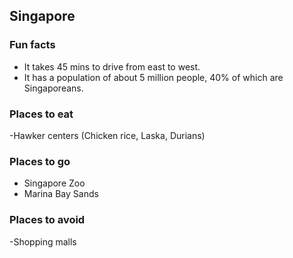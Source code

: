 ## Singapore

### Fun facts
- It takes 45 mins to drive from east to west.
- It has a population of about 5 million  people, 40% of which are Singaporeans.

### Places to eat
-Hawker centers (Chicken rice, Laska, Durians)

### Places to go
- Singapore Zoo
- Marina Bay Sands

### Places to avoid
-Shopping malls

